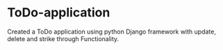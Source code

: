 # ToDo-application
Created a ToDo application using python Django framework with update, delete and strike through Functionality. 
